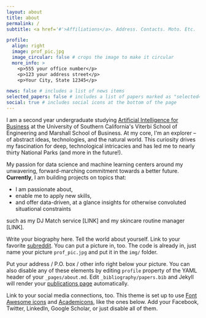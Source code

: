 ```yaml
---
layout: about
title: about
permalink: /
subtitle: <a href='#'>Affiliations</a>. Address. Contacts. Moto. Etc.

profile:
  align: right
  image: prof_pic.jpg
  image_circular: false # crops the image to make it circular
  more_info: >
    <p>555 your office number</p>
    <p>123 your address street</p>
    <p>Your City, State 12345</p>

news: false # includes a list of news items
selected_papers: false # includes a list of papers marked as "selected={true}"
social: true # includes social icons at the bottom of the page
---
```


I am a second year undergraduate studying [Artificial Intelligence for Business](https://www.marshall.usc.edu/programs/undergraduate-programs/undergraduate-degrees/bs-artificial-intelligence-for-business-buai) at the University of Southern California's Viterbi School of Engineering and Marshall School of Business. At my core, I'm an explorer – of abstract ideas, technologies, and the natural world. This curiosity drives my fascination for deep, technological intricacies and has led me to nearly thirty National Parks (and more in the future!). 

My passion for data science and machine learning centers around my unwavering, forward-marching commitment towards a better future. **Currently**, I am building projects on topics that:
- I am passionate about, 
- enable me to apply new skills, 
- and offer data-driven, at a glance insights for otherwise convoluted situational constraints

such as my DJ Match service [LINK] and my skincare routine manager [LINK].


Write your biography here. Tell the world about yourself. Link to your favorite [subreddit](http://reddit.com). You can put a picture in, too. The code is already in, just name your picture `prof_pic.jpg` and put it in the `img/` folder.

Put your address / P.O. box / other info right below your picture. You can also disable any of these elements by editing `profile` property of the YAML header of your `_pages/about.md`. Edit `_bibliography/papers.bib` and Jekyll will render your [publications page](/al-folio/publications/) automatically.

Link to your social media connections, too. This theme is set up to use [Font Awesome icons](https://fontawesome.com/) and [Academicons](https://jpswalsh.github.io/academicons/), like the ones below. Add your Facebook, Twitter, LinkedIn, Google Scholar, or just disable all of them.
